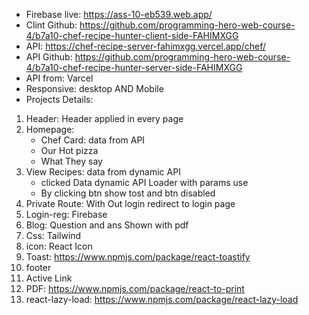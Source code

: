 * Firebase live: https://ass-10-eb539.web.app/
* Clint Github: https://github.com/programming-hero-web-course-4/b7a10-chef-recipe-hunter-client-side-FAHIMXGG
* API: https://chef-recipe-server-fahimxgg.vercel.app/chef/
* API Github: https://github.com/programming-hero-web-course-4/b7a10-chef-recipe-hunter-server-side-FAHIMXGG
* API from: Varcel 
* Responsive: desktop AND Mobile
* Projects Details:
1. Header: Header applied in every page
2. Homepage:
   * Chef Card: data from API
   * Our Hot pizza
   * What They say
3. View Recipes: data from dynamic API
    * clicked Data dynamic API Loader with params use
    * By clicking btn show tost and btn disabled
4. Private Route: With Out login redirect to login page
5. Login-reg: Firebase
6. Blog: Question and ans Shown with pdf
7. Css: Tailwind
8. icon: React Icon
9. Toast: https://www.npmjs.com/package/react-toastify
10. footer
11. Active Link
12. PDF: https://www.npmjs.com/package/react-to-print
13. react-lazy-load: https://www.npmjs.com/package/react-lazy-load

